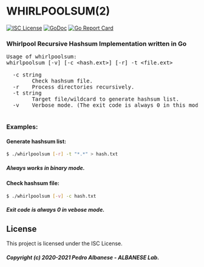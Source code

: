 # WHIRLPOOLSUM(2)
[![ISC License](http://img.shields.io/badge/license-ISC-blue.svg)](https://github.com/pedroalbanese/whirlpoolsum/blob/master/LICENSE.md) 
[![GoDoc](https://godoc.org/github.com/pedroalbanese/whirlpoolsum?status.png)](http://godoc.org/github.com/pedroalbanese/whirlpoolsum)
[![Go Report Card](https://goreportcard.com/badge/github.com/pedroalbanese/whirlpoolsum)](https://goreportcard.com/report/github.com/pedroalbanese/whirlpoolsum)
### Whirlpool Recursive Hashsum Implementation written in Go

<PRE>
Usage of whirlpoolsum:
whirlpoolsum [-v] [-c &lt;hash.ext&gt;] [-r] -t &lt;file.ext&gt;

  -c string
        Check hashsum file.
  -r    Process directories recursively.
  -t string
        Target file/wildcard to generate hashsum list.
  -v    Verbose mode. (The exit code is always 0 in this mode)
  </PRE>
  
### Examples:

#### Generate hashsum list:
```sh
$ ./whirlpoolsum [-r] -t "*.*" > hash.txt
```
##### Always works in binary mode. 

#### Check hashsum file:
```sh
$ ./whirlpoolsum [-v] -c hash.txt
```
##### Exit code is always 0 in vebose mode. 

## License

This project is licensed under the ISC License.
##### Copyright (c) 2020-2021 Pedro Albanese - ALBANESE Lab.
